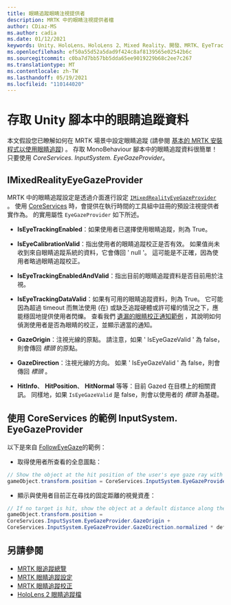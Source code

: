 ```yaml
---
title: 眼睛追蹤眼睛注視提供者
description: MRTK 中的眼睛注視提供者檔
author: CDiaz-MS
ms.author: cadia
ms.date: 01/12/2021
keywords: Unity、HoloLens、HoloLens 2、Mixed Reality、開發、MRTK、EyeTracking、EyeGaze、
ms.openlocfilehash: ef50a55d52a5dad9f424c8af8139565e02542b6c
ms.sourcegitcommit: c0ba7d7bb57bb5dda65ee9019229b68c2ee7c267
ms.translationtype: MT
ms.contentlocale: zh-TW
ms.lasthandoff: 05/19/2021
ms.locfileid: "110144020"
---
```

# <a name="accessing-eye-tracking-data-in-your-unity-script"></a>存取 Unity 腳本中的眼睛追蹤資料

本文假設您已瞭解如何在 MRTK 場景中設定眼睛追蹤 (請參閱 [基本的 MRTK 安裝程式以使用眼睛追蹤](eye-tracking-basic-setup.md)) 。
存取 MonoBehaviour 腳本中的眼睛追蹤資料很簡單！ 只要使用 *CoreServices. InputSystem. EyeGazeProvider*。

## <a name="imixedrealityeyegazeprovider"></a>IMixedRealityEyeGazeProvider

MRTK 中的眼睛追蹤設定是透過介面進行設定 [`IMixedRealityEyeGazeProvider`](xref:Microsoft.MixedReality.Toolkit.Input.IMixedRealityEyeGazeProvider) 。 使用 [CoreServices](eye-tracking-eye-gaze-provider.md) 時，會提供在執行時間的工具組中註冊的預設注視提供者實作為。
的實用屬性 `EyeGazeProvider` 如下所述。

- **IsEyeTrackingEnabled**：如果使用者已選擇使用眼睛追蹤，則為 True。

- **IsEyeCalibrationValid**：指出使用者的眼睛追蹤校正是否有效。
如果值尚未收到來自眼睛追蹤系統的資料，它會傳回 ' null '。
這可能是不正確，因為使用者略過眼睛追蹤校正。

- **IsEyeTrackingEnabledAndValid**：指出目前的眼睛追蹤資料是否目前用於注視。

- **IsEyeTrackingDataValid**：如果有可用的眼睛追蹤資料，則為 True。
它可能因為超過 timeout 而無法使用 (在) 或缺乏追蹤硬體或許可權的情況之下，應能穩固地提供使用者閃爍。
查看我們 [遺漏的眼睛校正通知範例](eye-tracking-is-user-calibrated.md) ，其說明如何偵測使用者是否為眼睛的校正，並顯示適當的通知。

- **GazeOrigin**：注視光線的原點。
請注意，如果 ' IsEyeGazeValid ' 為 false，則會傳回 *標頭* 的原點。

- **GazeDirection**：注視光線的方向。
如果 ' IsEyeGazeValid ' 為 false，則會傳回 *標頭* 。

- **HitInfo**、 **HitPosition**、 **HitNormal** 等等：目前 Gazed 在目標上的相關資訊。
同樣地，如果 `IsEyeGazeValid` 是 false，則會以使用者的 *標頭* 為基礎。

## <a name="examples-for-using-coreservicesinputsystemeyegazeprovider"></a>使用 CoreServices 的範例 InputSystem. EyeGazeProvider

以下是來自 [FollowEyeGaze](xref:Microsoft.MixedReality.Toolkit.Examples.Demos.EyeTracking.FollowEyeGaze)的範例：

- 取得使用者所查看的全息圖點：

```c#
// Show the object at the hit position of the user's eye gaze ray with the target.
gameObject.transform.position = CoreServices.InputSystem.EyeGazeProvider.HitPosition;
```

- 顯示與使用者目前正在尋找的固定距離的視覺資產：

```c#
// If no target is hit, show the object at a default distance along the gaze ray.
gameObject.transform.position =
CoreServices.InputSystem.EyeGazeProvider.GazeOrigin +
CoreServices.InputSystem.EyeGazeProvider.GazeDirection.normalized * defaultDistanceInMeters;
```

## <a name="see-also"></a>另請參閱

- [MRTK 眼追蹤總覽](eye-tracking-main.md)
- [MRTK 眼睛追蹤設定](eye-tracking-basic-setup.md)
- [MRTK 眼睛追蹤校正](eye-tracking-is-user-calibrated.md)
- [HoloLens 2 眼睛追蹤檔](/windows/mixed-reality/eye-tracking)